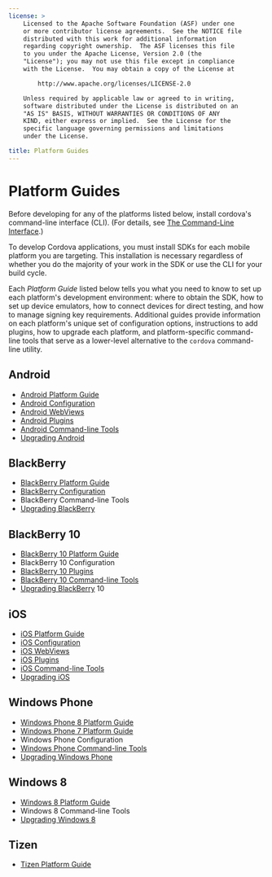 ```yaml
---
license: >
    Licensed to the Apache Software Foundation (ASF) under one
    or more contributor license agreements.  See the NOTICE file
    distributed with this work for additional information
    regarding copyright ownership.  The ASF licenses this file
    to you under the Apache License, Version 2.0 (the
    "License"); you may not use this file except in compliance
    with the License.  You may obtain a copy of the License at

        http://www.apache.org/licenses/LICENSE-2.0

    Unless required by applicable law or agreed to in writing,
    software distributed under the License is distributed on an
    "AS IS" BASIS, WITHOUT WARRANTIES OR CONDITIONS OF ANY
    KIND, either express or implied.  See the License for the
    specific language governing permissions and limitations
    under the License.

title: Platform Guides
---
```


# Platform Guides

Before developing for any of the platforms listed below, install
cordova's command-line interface (CLI).
(For details, see [The Command-Line Interface](../cli/index.html).)

To develop Cordova applications, you must install SDKs for each mobile
platform you are targeting. This installation is necessary regardless
of whether you do the majority of your work in the SDK or use the CLI
for your build cycle.

Each _Platform Guide_ listed below tells you what you need to know to
set up each platform's development environment: where to obtain the
SDK, how to set up device emulators, how to connect devices for direct
testing, and how to manage signing key requirements.  Additional
guides provide information on each platform's unique set of
configuration options, instructions to add plugins, how to upgrade
each platform, and platform-specific command-line tools that serve as
a lower-level alternative to the `cordova` command-line utility.

## Android

* [Android Platform Guide](android/index.html)
* [Android Configuration](android/config.html)
* [Android WebViews](android/webview.html)
* [Android Plugins](android/plugin.html)
* [Android Command-line Tools](android/tools.html)
* [Upgrading Android](android/upgrading.html)

## BlackBerry

* [BlackBerry Platform Guide](blackberry/index.html)
* [BlackBerry Configuration](blackberry10/config.html)
* BlackBerry Command-line Tools
* [Upgrading BlackBerry](blackberry/upgrading.html)

## BlackBerry 10

* [BlackBerry 10 Platform Guide](blackberry10/index.html)
* BlackBerry 10 Configuration
* [BlackBerry 10 Plugins](blackberry10/plugin.html)
* [BlackBerry 10 Command-line Tools](blackberry10/tools.html)
* [Upgrading BlackBerry](blackberry/upgrading.html) 10

## iOS

* [iOS Platform Guide](ios/index.html)
* [iOS Configuration](ios/config.html)
* [iOS WebViews](ios/webview.html)
* [iOS Plugins](ios/plugin.html)
* [iOS Command-line Tools](ios/tools.html)
* [Upgrading iOS](ios/upgrading.html)

## Windows Phone

* [Windows Phone 8 Platform Guide](wp8/index.html)
* [Windows Phone 7 Platform Guide](wp7/index.html)
* Windows Phone Configuration
* [Windows Phone Command-line Tools](wp8/tools.html)
* [Upgrading Windows Phone](wp8/upgrading.html)

## Windows 8

* [Windows 8 Platform Guide](win8/index.html)
* Windows 8 Command-line Tools
* [Upgrading Windows 8](win8/upgrading.html)

## Tizen

* [Tizen Platform Guide](tizen/index.html)

